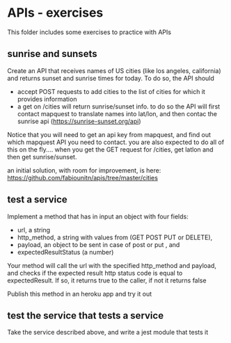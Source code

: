 # APIs - exercises

This folder includes some exercises to practice with APIs

## sunrise and sunsets

Create an API that receives names of US cities (like los angeles, california) and returns sunset and sunrise times for today.
To do so, the API should

- accept POST requests to add cities to the list of cities for which it provides information
- a get on /cities will return sunrise/sunset info. to do so the API will first contact mapquest to translate names into lat/lon, and then contac the sunrise api (https://sunrise-sunset.org/api) 

Notice that you will need to get an api key from mapquest, and find out which mapquest API you need to contact. you are also expected to do all of this on the fly.... when you get the GET request for /cities, get latlon and then get sunrise/sunset.

an initial solution, with room for improvement, is here: https://github.com/fabiounitn/apis/tree/master/cities

## test a service

Implement a method that has in input an object with four fields: 
- url, a string 
- http_method, a string with values from (GET POST PUT or DELETE), 
- payload, an object to be sent in case of post or put , and 
- expectedResultStatus (a number)

Your method will call the url with the specified http_method and payload, and checks if the expected result http status code is equal to expectedResult.
If so, it returns true to the caller, if not it returns false

Publish this method in an heroku app and try it out

## test the service that tests a service
Take the service described above, and write a jest module that tests it




